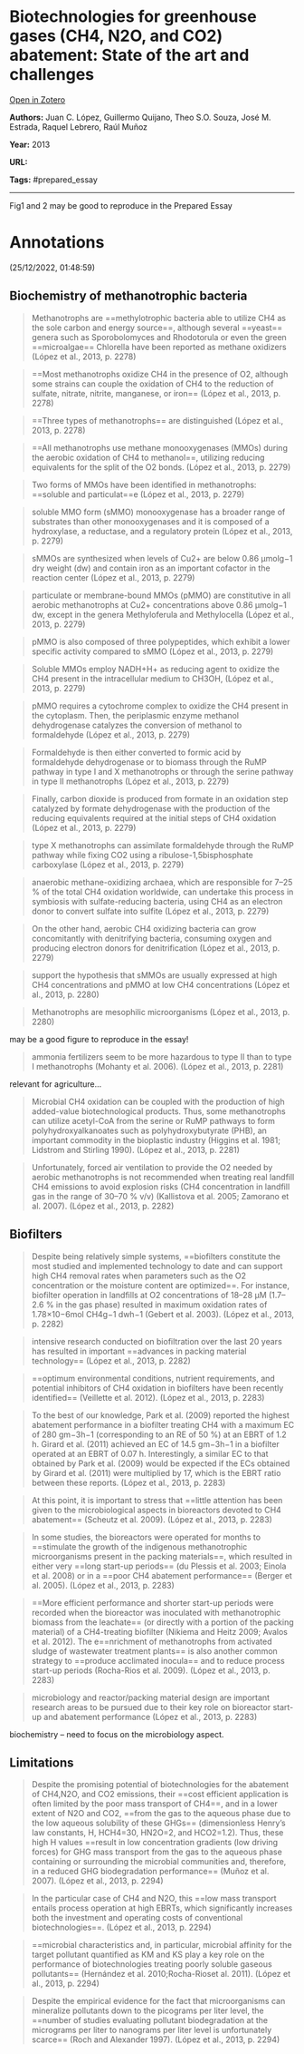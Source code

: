 # Biotechnologies for greenhouse gases (CH4, N2O, and CO2) abatement: State of the art and challenges
[Open in Zotero](zotero://select/items/@LopezEtAl_2013)

**Authors:** Juan C. López, Guillermo Quijano, Theo S.O. Souza, José M. Estrada, Raquel Lebrero, Raúl Muñoz

**Year:** 2013

**URL:** 

**Tags:** #prepared_essay 

---
Fig1 and 2 may be good to reproduce in the Prepared Essay 

# Annotations  
(25/12/2022, 01:48:59)

## Biochemistry of methanotrophic bacteria 

> Methanotrophs are ==methylotrophic bacteria able to utilize CH4 as the sole carbon and energy source==, although several ==yeast== genera such as Sporobolomyces and Rhodotorula or even the green ==microalgae== Chlorella have been reported as methane oxidizers (López et al., 2013, p. 2278)

> ==Most methanotrophs oxidize CH4 in the presence of O2, although some strains can couple the oxidation of CH4 to the reduction of sulfate, nitrate, nitrite, manganese, or iron== (López et al., 2013, p. 2278)

> ==Three types of methanotrophs== are distinguished (López et al., 2013, p. 2278)

> ==All methanotrophs use methane monooxygenases (MMOs) during the aerobic oxidation of CH4 to methanol==, utilizing reducing equivalents for the split of the O2 bonds. (López et al., 2013, p. 2279)

> Two forms of MMOs have been identified in methanotrophs: ==soluble and particulat==e (López et al., 2013, p. 2279)

> soluble MMO form (sMMO) monooxygenase has a broader range of substrates than other monooxygenases and it is composed of a hydroxylase, a reductase, and a regulatory protein (López et al., 2013, p. 2279)

> sMMOs are synthesized when levels of Cu2+ are below 0.86 μmolg−1 dry weight (dw) and contain iron as an important cofactor in the reaction center (López et al., 2013, p. 2279)

> particulate or membrane-bound MMOs (pMMO) are constitutive in all aerobic methanotrophs at Cu2+ concentrations above 0.86 μmolg−1 dw, except in the genera Methyloferula and Methylocella (López et al., 2013, p. 2279)

> pMMO is also composed of three polypeptides, which exhibit a lower specific activity compared to sMMO (López et al., 2013, p. 2279)

> Soluble MMOs employ NADH+H+ as reducing agent to oxidize the CH4 present in the intracellular medium to CH3OH, (López et al., 2013, p. 2279)

> pMMO requires a cytochrome complex to oxidize the CH4 present in the cytoplasm. Then, the periplasmic enzyme methanol dehydrogenase catalyzes the conversion of methanol to formaldehyde (López et al., 2013, p. 2279)

> Formaldehyde is then either converted to formic acid by formaldehyde dehydrogenase or to biomass through the RuMP pathway in type I and X methanotrophs or through the serine pathway in type II methanotrophs (López et al., 2013, p. 2279)

> Finally, carbon dioxide is produced from formate in an oxidation step catalyzed by formate dehydrogenase with the production of the reducing equivalents required at the initial steps of CH4 oxidation (López et al., 2013, p. 2279)

> type X methanotrophs can assimilate formaldehyde through the RuMP pathway while fixing CO2 using a ribulose-1,5bisphosphate carboxylase (López et al., 2013, p. 2279)

> anaerobic methane-oxidizing archaea, which are responsible for 7–25 % of the total CH4 oxidation worldwide, can undertake this process in symbiosis with sulfate-reducing bacteria, using CH4 as an electron donor to convert sulfate into sulfite (López et al., 2013, p. 2279)

> On the other hand, aerobic CH4 oxidizing bacteria can grow concomitantly with denitrifying bacteria, consuming oxygen and producing electron donors for denitrification (López et al., 2013, p. 2279)

> support the hypothesis that sMMOs are usually expressed at high CH4 concentrations and pMMO at low CH4 concentrations (López et al., 2013, p. 2280)

> Methanotrophs are mesophilic microorganisms (López et al., 2013, p. 2280)

may be a good figure to reproduce in the essay!

> ammonia fertilizers seem to be more hazardous to type II than to type I methanotrophs (Mohanty et al. 2006). (López et al., 2013, p. 2281)

relevant for agriculture...

> Microbial CH4 oxidation can be coupled with the production of high added-value biotechnological products. Thus, some methanotrophs can utilize acetyl-CoA from the serine or RuMP pathways to form polyhydroxyalkanoates such as polyhydroxybutyrate (PHB), an important commodity in the bioplastic industry (Higgins et al. 1981; Lidstrom and Stirling 1990). (López et al., 2013, p. 2281)

> Unfortunately, forced air ventilation to provide the O2 needed by aerobic methanotrophs is not recommended when treating real landfill CH4 emissions to avoid explosion risks (CH4 concentration in landfill gas in the range of 30–70 % v/v) (Kallistova et al. 2005; Zamorano et al. 2007). (López et al., 2013, p. 2282)

## Biofilters 
> Despite being relatively simple systems, ==biofilters constitute the most studied and implemented technology to date and can support high CH4 removal rates when parameters such as the O2 concentration or the moisture content are optimized==. For instance, biofilter operation in landfills at O2 concentrations of 18–28 μM (1.7–2.6 % in the gas phase) resulted in maximum oxidation rates of 1.78×10−6mol CH4g−1 dwh−1 (Gebert et al. 2003). (López et al., 2013, p. 2282)

> intensive research conducted on biofiltration over the last 20 years has resulted in important ==advances in packing material technology== (López et al., 2013, p. 2282)

> ==optimum environmental conditions, nutrient requirements, and potential inhibitors of CH4 oxidation in biofilters have been recently identified== (Veillette et al. 2012). (López et al., 2013, p. 2283)

> To the best of our knowledge, Park et al. (2009) reported the highest abatement performance in a biofilter treating CH4 with a maximum EC of 280 gm−3h−1 (corresponding to an RE of 50 %) at an EBRT of 1.2 h. Girard et al. (2011) achieved an EC of 14.5 gm−3h−1 in a biofilter operated at an EBRT of 0.07 h. Interestingly, a similar EC to that obtained by Park et al. (2009) would be expected if the ECs obtained by Girard et al. (2011) were multiplied by 17, which is the EBRT ratio between these reports. (López et al., 2013, p. 2283)

> At this point, it is important to stress that ==little attention has been given to the microbiological aspects in bioreactors devoted to CH4 abatement== (Scheutz et al. 2009). (López et al., 2013, p. 2283)

> In some studies, the bioreactors were operated for months to ==stimulate the growth of the indigenous methanotrophic microorganisms present in the packing materials==, which resulted in either very ==long start-up periods== (du Plessis et al. 2003; Einola et al. 2008) or in a ==poor CH4 abatement performance== (Berger et al. 2005). (López et al., 2013, p. 2283)

> ==More efficient performance and shorter start-up periods were recorded when the bioreactor was inoculated with methanotrophic biomass from the leachate== (or directly with a portion of the packing material) of a CH4-treating biofilter (Nikiema and Heitz 2009; Avalos et al. 2012). The e==nrichment of methanotrophs from activated sludge of wastewater treatment plants== is also another common strategy to ==produce acclimated inocula== and to reduce process start-up periods (Rocha-Rios et al. 2009). (López et al., 2013, p. 2283)

> microbiology and reactor/packing material design are important research areas to be pursued due to their key role on bioreactor start-up and abatement performance (López et al., 2013, p. 2283)

biochemistry – need to focus on the microbiology aspect.

## Limitations 
> Despite the promising potential of biotechnologies for the abatement of CH4,N2O, and CO2 emissions, their ==cost efficient application is often limited by the poor mass transport of CH4==, and in a lower extent of N2O and CO2, ==from the gas to the aqueous phase due to the low aqueous solubility of these GHGs== (dimensionless Henry’s law constants, H, HCH4=30, HN2O=2, and HCO2=1.2). Thus, these high H values ==result in low concentration gradients (low driving forces) for GHG mass transport from the gas to the aqueous phase containing or surrounding the microbial communities and, therefore, in a reduced GHG biodegradation performance== (Muñoz et al. 2007). (López et al., 2013, p. 2294)

> In the particular case of CH4 and N2O, this ==low mass transport entails process operation at high EBRTs, which significantly increases both the investment and operating costs of conventional biotechnologies==. (López et al., 2013, p. 2294)

> ==microbial characteristics and, in particular, microbial affinity for the target pollutant quantified as KM and KS play a key role on the performance of biotechnologies treating poorly soluble gaseous pollutants== (Hernández et al. 2010;Rocha-Rioset al. 2011). (López et al., 2013, p. 2294)

> Despite the empirical evidence for the fact that microorganisms can mineralize pollutants down to the picograms per liter level, the ==number of studies evaluating pollutant biodegradation at the micrograms per liter to nanograms per liter level is unfortunately scarce== (Roch and Alexander 1997). (López et al., 2013, p. 2294)